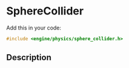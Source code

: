 # SphereCollider

Add this in your code:
```cpp
#include <engine/physics/sphere_collider.h>
```

## Description
